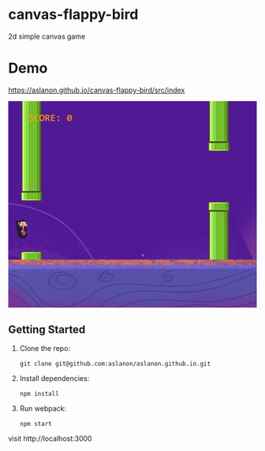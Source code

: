 # canvas-flappy-bird
2d simple canvas game


# Demo
https://aslanon.github.io/canvas-flappy-bird/src/index


<img src="https://raw.githubusercontent.com/aslanon/canvas-flappy-bird/master/src/images/screenshot.png"></img>

## Getting Started

1.  Clone the repo:

        git clone git@github.com:aslanon/aslanon.github.io.git

2.  Install dependencies:

        npm install

3.  Run webpack:

        npm start

visit http://localhost:3000


